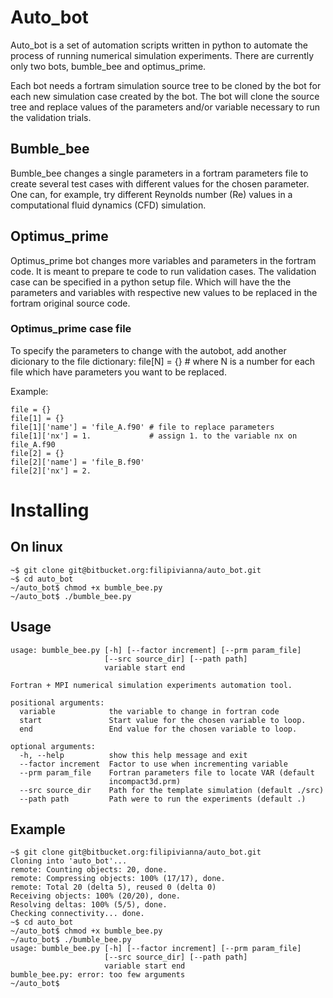 # Auto_bot #

Auto_bot is a set of automation scripts written in python to automate the process of
running numerical simulation experiments. There are currently only two bots, bumble_bee
and optimus_prime.

Each bot needs a fortram simulation source tree to be cloned by the bot for each
new simulation case created by the bot. The bot will clone the source tree and
replace values of the parameters and/or variable necessary to run the validation
trials.

## Bumble_bee ##

Bumble_bee changes a single parameters in a fortram parameters file to create
several test cases with different values for the chosen parameter. One can, 
for example, try different Reynolds number (Re) values in a computational fluid dynamics
(CFD) simulation.

## Optimus_prime ##

Optimus_prime bot changes more variables and parameters in the fortram code.
It is meant to prepare te code to run validation cases. The
validation case can be specified in a python setup file.
Which will have the the parameters and variables with respective
new values to be replaced in the fortram original source code.

### Optimus_prime case file ###

To specify the parameters to change with the autobot,
add another dicionary to the file dictionary:
file[N] = {} # where N is a number for each file
which have parameters you want to be replaced.

Example:
```
file = {}
file[1] = {}
file[1]['name'] = 'file_A.f90' # file to replace parameters
file[1]['nx'] = 1.             # assign 1. to the variable nx on file_A.f90
file[2] = {}
file[2]['name'] = 'file_B.f90'
file[2]['nx'] = 2.
```

# Installing #

## On linux ##

```
~$ git clone git@bitbucket.org:filipivianna/auto_bot.git
~$ cd auto_bot
~/auto_bot$ chmod +x bumble_bee.py
~/auto_bot$ ./bumble_bee.py
```
## Usage ##

```
usage: bumble_bee.py [-h] [--factor increment] [--prm param_file]
                     [--src source_dir] [--path path]
                     variable start end
```

```
Fortran + MPI numerical simulation experiments automation tool.

positional arguments:
  variable            the variable to change in fortran code
  start               Start value for the chosen variable to loop.
  end                 End value for the chosen variable to loop.

optional arguments:
  -h, --help          show this help message and exit
  --factor increment  Factor to use when incrementing variable
  --prm param_file    Fortran parameters file to locate VAR (default
                      incompact3d.prm)
  --src source_dir    Path for the template simulation (default ./src)
  --path path         Path were to run the experiments (default .)

```

## Example ##

```
~$ git clone git@bitbucket.org:filipivianna/auto_bot.git
Cloning into 'auto_bot'...
remote: Counting objects: 20, done.
remote: Compressing objects: 100% (17/17), done.
remote: Total 20 (delta 5), reused 0 (delta 0)
Receiving objects: 100% (20/20), done.
Resolving deltas: 100% (5/5), done.
Checking connectivity... done.
~$ cd auto_bot
~/auto_bot$ chmod +x bumble_bee.py
~/auto_bot$ ./bumble_bee.py
usage: bumble_bee.py [-h] [--factor increment] [--prm param_file]
                     [--src source_dir] [--path path]
                     variable start end
bumble_bee.py: error: too few arguments
~/auto_bot$
```




